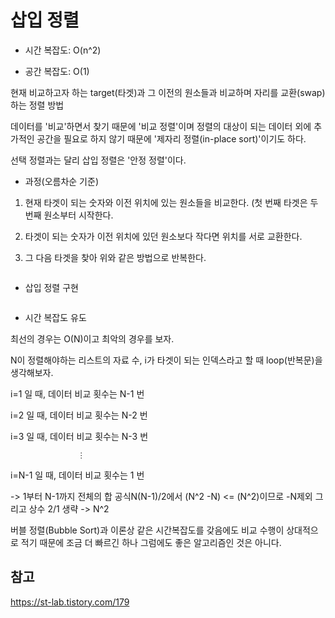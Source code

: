 # 삽입 정렬

- 시간 복잡도: O(n^2)

- 공간 복잡도: O(1)

현재 비교하고자 하는 target(타겟)과 그 이전의 원소들과 비교하며 자리를 교환(swap)하는 정렬 방법

데이터를 '비교'하면서 찾기 때문에 '비교 정렬'이며 정렬의 대상이 되는 데이터 외에 추가적인 공간을 필요로 하지 않기 때문에 '제자리 정렬(in-place sort)'이기도 하다.

선택 정렬과는 달리 삽입 정렬은 '안정 정렬'이다.

- 과정(오름차순 기준)

1. 현재 타겟이 되는 숫자와 이전 위치에 있는 원소들을 비교한다. (첫 번째 타겟은 두 번째 원소부터 시작한다.

2. 타겟이 되는 숫자가 이전 위치에 있던 원소보다 작다면 위치를 서로 교환한다.

3. 그 다음 타겟을 찾아 위와 같은 방법으로 반복한다. 

![]()

- 삽입 정렬 구현

![]()

- 시간 복잡도 유도

최선의 경우는 O(N)이고 최악의 경우를 보자.

N이 정렬해야하는 리스트의 자료 수, i가 타겟이 되는 인덱스라고 할 때 loop(반복문)을 생각해보자.

i=1  일 때, 데이터 비교 횟수는 N-1 번

i=2 일 때, 데이터 비교 횟수는 N-2 번

i=3 일 때, 데이터 비교 횟수는 N-3 번

                   ⋮

i=N-1 일 때, 데이터 비교 횟수는 1 번

-> 1부터 N-1까지 전체의 합 공식N(N-1)/2에서 (N^2 -N) <= (N^2)이므로 -N제외 그리고 상수 2/1 생략 -> N^2

버블 정렬(Bubble Sort)과 이론상 같은 시간복잡도를 갖음에도 비교 수행이 상대적으로 적기 때문에 조금 더 빠르긴 하나 그럼에도 좋은 알고리즘인 것은 아니다.

## 참고

<https://st-lab.tistory.com/179>
